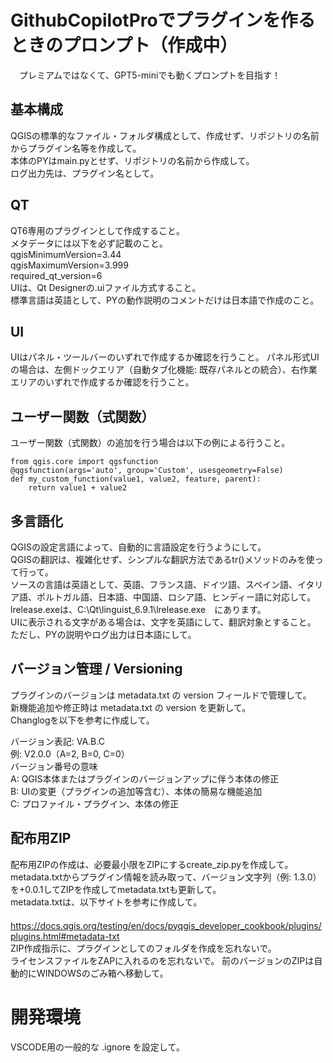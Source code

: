 # GithubCopilotProでプラグインを作るときのプロンプト（作成中）
　プレミアムではなくて、GPT5-miniでも動くプロンプトを目指す！

## 基本構成
QGISの標準的なファイル・フォルダ構成として、作成せず、リポジトリの名前からプラグイン名等を作成して。  
本体のPYはmain.pyとせず、リポジトリの名前から作成して。  
ログ出力先は、プラグイン名として。

## QT
QT6専用のプラグインとして作成すること。  
メタデータには以下を必ず記載のこと。   
 qgisMinimumVersion=3.44  
 qgisMaximumVersion=3.999  
 required_qt_version=6  
UIは、Qt Designerの.uiファイル方式すること。  
標準言語は英語として、PYの動作説明のコメントだけは日本語で作成のこと。    

## UI
UIはパネル・ツールバーのいずれで作成するか確認を行うこと。
パネル形式UIの場合は、左側ドックエリア（自動タブ化機能: 既存パネルとの統合）、右作業エリアのいずれで作成するか確認を行うこと。

## ユーザー関数（式関数）
ユーザー関数（式関数）の追加を行う場合は以下の例による行うこと。
```
from qgis.core import qgsfunction
@qgsfunction(args='auto', group='Custom', usesgeometry=False)
def my_custom_function(value1, value2, feature, parent):
    return value1 + value2
```

## 多言語化
QGISの設定言語によって、自動的に言語設定を行うようにして。  
QGISの翻訳は、複雑化せず、シンプルな翻訳方法であるtr()メソッドのみを使って行って。  
ソースの言語は英語として、英語、フランス語、ドイツ語、スペイン語、イタリア語、ポルトガル語、日本語、中国語、ロシア語、ヒンディー語に対応して。  
lrelease.exeは、C:\Qt\linguist_6.9.1\lrelease.exe　にあります。  
UIに表示される文字がある場合は、文字を英語にして、翻訳対象とすること。  
ただし、PYの説明やログ出力は日本語にして。  

## バージョン管理 / Versioning
プラグインのバージョンは metadata.txt の version フィールドで管理して。  
新機能追加や修正時は metadata.txt の version を更新して。  
Changlogを以下を参考に作成して。  

バージョン表記: VA.B.C  
例: V2.0.0（A=2, B=0, C=0）  
バージョン番号の意味  
A: QGIS本体またはプラグインのバージョンアップに伴う本体の修正  
B: UIの変更（プラグインの追加等含む）、本体の簡易な機能追加  
C: プロファイル・プラグイン、本体の修正  

## 配布用ZIP
配布用ZIPの作成は、必要最小限をZIPにするcreate_zip.pyを作成して。  
metadata.txtからプラグイン情報を読み取って、バージョン文字列（例: 1.3.0）を+0.0.1してZIPを作成してmetadata.txtも更新して。  
metadata.txtは、以下サイトを参考に作成して。  
　https://docs.qgis.org/testing/en/docs/pyqgis_developer_cookbook/plugins/plugins.html#metadata-txt   
ZIP作成指示に、プラグインとしてのフォルダを作成を忘れないで。  
ライセンスファイルをZAPに入れるのを忘れないで。
前のバージョンのZIPは自動的にWINDOWSのごみ箱へ移動して。  

# 開発環境
VSCODE用の一般的な .ignore を設定して。  



